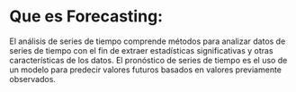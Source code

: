 # Que es Forecasting:

El análisis de series de tiempo comprende métodos para analizar datos de series de tiempo con el fin de extraer estadísticas significativas y otras características de los datos. El pronóstico de series de tiempo es el uso de un modelo para predecir valores futuros basados ​​en valores previamente observados.


